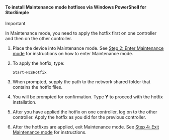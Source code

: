 <!--author=SharS last changed: 9/17/15-->

#### To install Maintenance mode hotfixes via Windows PowerShell for StorSimple
> [!IMPORTANT]
> In Maintenance mode, you need to apply the hotfix first on one controller and then on the other controller.
> 
> 
1. Place the device into Maintenance mode. See [Step 2: Enter Maintenance mode](storsimple-update-device.md#step2) for instructions on how to enter Maintenance mode.

2. To apply the hotfix, type:

     `Start-HcsHotfix` 

3. When prompted, supply the path to the network shared folder that contains the hotfix files.

4. You will be prompted for confirmation. Type **Y** to proceed with the hotfix installation.

5. After you have applied the hotfix on one controller, log on to the other controller. Apply the hotfix as you did for the previous controller.

6. After the hotfixes are applied, exit Maintenance mode. See [Step 4: Exit Maintenance mode](storsimple-update-device.md#step4) for instructions.


